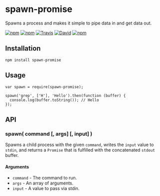 # spawn-promise

Spawns a process and makes it simple to pipe data in and get data out.

[![npm](https://img.shields.io/npm/v/spawn-promise.svg)]()
[![npm](https://img.shields.io/npm/l/spawn-promise.svg)]()
[![Travis](https://img.shields.io/travis/panosoft/spawn-promise.svg)]()
[![David](https://img.shields.io/david/panosoft/spawn-promise.svg)]()
[![npm](https://img.shields.io/npm/dm/spawn-promise.svg)]()

## Installation

    npm install spawn-promise

## Usage

    var spawn = require(spawn-promise);

    spawn('grep', ['H'], 'Hello').then(function (buffer) {
      console.log(buffer.toString()); // Hello
    });

## API

### spawn( command [, args] [, input] )

Spawns a child process with the given `command`, writes the `input` value to `stdin`, and returns a `Promise` that is fulfilled with the concatenated `stdout` buffer.

#### Arguments

- `command` - The command to run.
- `args` - An array of arguments.
- `input` - A value to pass via stdin.
